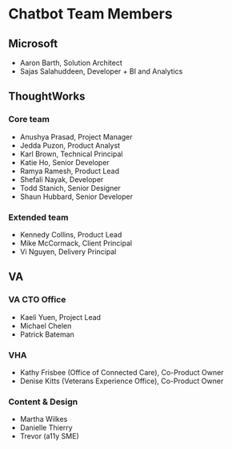 # Chatbot Team Members

## Microsoft
- Aaron Barth, Solution Architect
- Sajas Salahuddeen, Developer + BI and Analytics

## ThoughtWorks
### Core team
- Anushya Prasad, Project Manager
- Jedda Puzon, Product Analyst
- Karl Brown, Technical Principal
- Katie Ho, Senior Developer
- Ramya Ramesh, Product Lead
- Shefali Nayak, Developer
- Todd Stanich, Senior Designer
- Shaun Hubbard, Senior Developer

### Extended team
- Kennedy Collins, Product Lead
- Mike McCormack, Client Principal
- Vi Nguyen, Delivery Principal

## VA
### VA CTO Office
- Kaeli Yuen, Project Lead
- Michael Chelen
- Patrick Bateman

### VHA
- Kathy Frisbee (Office of Connected Care), Co-Product Owner
- Denise Kitts (Veterans Experience Office), Co-Product Owner

### Content & Design
- Martha Wilkes
- Danielle Thierry
- Trevor (a11y SME)
